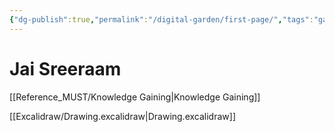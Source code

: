 ```yaml
---
{"dg-publish":true,"permalink":"/digital-garden/first-page/","tags":"gardenEntry","dgHomeLink":true,"dgPassFrontmatter":false}
---
```


# Jai Sreeraam
[[Reference_MUST/Knowledge Gaining|Knowledge Gaining]]

[[Excalidraw/Drawing.excalidraw|Drawing.excalidraw]]